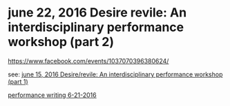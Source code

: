# june 22, 2016 Desire revile: An interdisciplinary performance workshop (part 2)

<https://www.facebook.com/events/1037070396380624/>

see: [june 15, 2016 Desire/revile: An interdisciplinary performance workshop (part 1) ](desirerevile_An_interdisciplinary_performance_workshop_part_1.md)

[performance writing 6-21-2016](performance_writing_6-21-2016.md)
